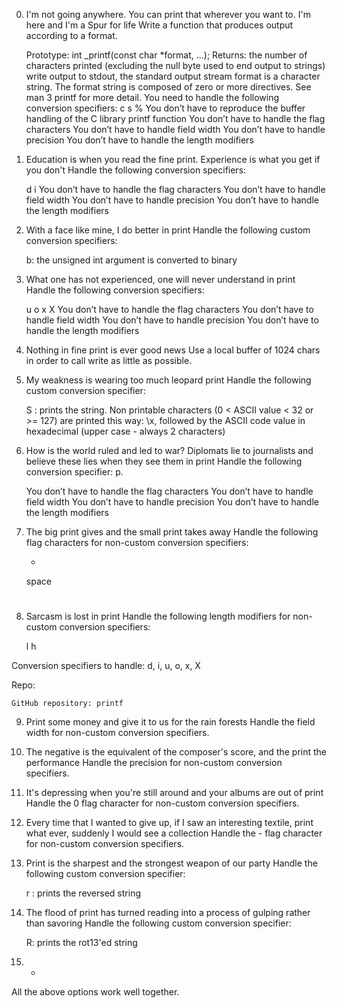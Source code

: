 0. I'm not going anywhere. You can print that wherever you want to. I'm here and I'm a Spur for life 
Write a function that produces output according to a format.

    Prototype: int _printf(const char *format, ...);
    Returns: the number of characters printed (excluding the null byte used to end output to strings)
    write output to stdout, the standard output stream
    format is a character string. The format string is composed of zero or more directives. See man 3 printf for more detail. You need to handle the following conversion specifiers:
        c
        s
        %
    You don’t have to reproduce the buffer handling of the C library printf function
    You don’t have to handle the flag characters
    You don’t have to handle field width
    You don’t have to handle precision
    You don’t have to handle the length modifiers

1. Education is when you read the fine print. Experience is what you get if you don't 
Handle the following conversion specifiers:

    d
    i
    You don’t have to handle the flag characters
    You don’t have to handle field width
    You don’t have to handle precision
    You don’t have to handle the length modifiers

 2. With a face like mine, I do better in print 
Handle the following custom conversion specifiers:

    b: the unsigned int argument is converted to binary

3. What one has not experienced, one will never understand in print 
Handle the following conversion specifiers:

    u
    o
    x
    X
    You don’t have to handle the flag characters
    You don’t have to handle field width
    You don’t have to handle precision
    You don’t have to handle the length modifiers

4. Nothing in fine print is ever good news 
Use a local buffer of 1024 chars in order to call write as little as possible.

5. My weakness is wearing too much leopard print 
Handle the following custom conversion specifier:

    S : prints the string.
    Non printable characters (0 < ASCII value < 32 or >= 127) are printed this way: \x, followed by the ASCII code value in hexadecimal (upper case - always 2 characters)


6. How is the world ruled and led to war? Diplomats lie to journalists and believe these lies when they see them in print 
Handle the following conversion specifier: p.

    You don’t have to handle the flag characters
    You don’t have to handle field width
    You don’t have to handle precision
    You don’t have to handle the length modifiers

7. The big print gives and the small print takes away 
Handle the following flag characters for non-custom conversion specifiers:

    +
    space
    #


8. Sarcasm is lost in print
Handle the following length modifiers for non-custom conversion specifiers:

	l
	h

Conversion specifiers to handle: d, i, u, o, x, X

Repo:

	GitHub repository: printf



9. Print some money and give it to us for the rain forests 
Handle the field width for non-custom conversion specifiers.

10. The negative is the equivalent of the composer's score, and the print the performance 
Handle the precision for non-custom conversion specifiers.

11. It's depressing when you're still around and your albums are out of print 
Handle the 0 flag character for non-custom conversion specifiers.

12. Every time that I wanted to give up, if I saw an interesting textile, print what ever, suddenly I would see a collection 
Handle the - flag character for non-custom conversion specifiers.

13. Print is the sharpest and the strongest weapon of our party 
Handle the following custom conversion specifier:

	r : prints the reversed string


14. The flood of print has turned reading into a process of gulping rather than savoring 
Handle the following custom conversion specifier:

	R: prints the rot13'ed string


15. *
All the above options work well together.
